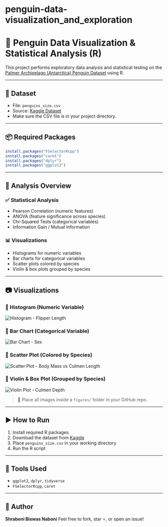 
# penguin-data-visualization_and_exploration

# 🐧 Penguin Data Visualization & Statistical Analysis (R)

This project performs exploratory data analysis and statistical testing on the [Palmer Archipelago (Antarctica) Penguin Dataset](https://www.kaggle.com/datasets/parulpandey/palmer-archipelago-antarctica-penguin-data) using R.

---

## 📁 Dataset

- File: `penguins_size.csv`  
- Source: [Kaggle Dataset](https://www.kaggle.com/datasets/parulpandey/palmer-archipelago-antarctica-penguin-data)  
- Make sure the CSV file is in your project directory.

---

## 📦 Required Packages

```r
install.packages("FSelectorRcpp")
install.packages("caret")
install.packages("dplyr")
install.packages("ggplot2")
````

---

## 🧪 Analysis Overview

### ✅ Statistical Analysis

* Pearson Correlation (numeric features)
* ANOVA (feature significance across species)
* Chi-Squared Tests (categorical variables)
* Information Gain / Mutual Information

### 📊 Visualizations

* Histograms for numeric variables
* Bar charts for categorical variables
* Scatter plots colored by species
* Violin & box plots grouped by species

---

## 📷 Visualizations

### 🔹 Histogram (Numeric Variable)

![Histogram - Flipper Length](figures/hist_flipper.png)

### 🔹 Bar Chart (Categorical Variable)

![Bar Chart - Sex](figures/bar_sex.png)

### 🔹 Scatter Plot (Colored by Species)

![Scatter Plot - Body Mass vs Culmen Length](figures/scatter_bodymass_culmen.png)

### 🔹 Violin & Box Plot (Grouped by Species)

![Violin Plot - Culmen Depth](figures/violin_culmen_depth.png)

> 📁 Place all images inside a `figures/` folder in your GitHub repo.

---

## ▶️ How to Run

1. Install required R packages
2. Download the dataset from [Kaggle](https://www.kaggle.com/datasets/parulpandey/palmer-archipelago-antarctica-penguin-data)
3. Place `penguins_size.csv` in your working directory
4. Run the R script

---

## 🧰 Tools Used

* `ggplot2`, `dplyr`, `tidyverse`
* `FSelectorRcpp`, `caret`

---

## 👤 Author

**Shraboni Biswas Naboni**
Feel free to fork, star ⭐, or open an issue!


